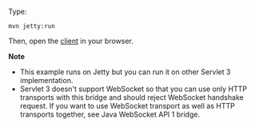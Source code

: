 Type:

```
mvn jetty:run
```

Then, open the [client](http://jsbin.com/sipimaleji/1/edit?html,js,console) in your browser.

**Note**

* This example runs on Jetty but you can run it on other Servlet 3 implementation.
* Servlet 3 doesn't support WebSocket so that you can use only HTTP transports with this bridge and should reject WebSocket handshake request. If you want to use WebSocket transport as well as HTTP transports together, see Java WebSocket API 1 bridge.
